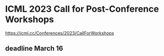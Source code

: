 # ICML 2023 Call for Post-Conference Workshops

https://icml.cc/Conferences/2023/CallForWorkshops

## deadline March 16